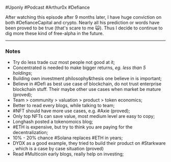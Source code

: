 #Uponly #Podcast #Arthur0x #Defiance

After watching this episode after 9 months later, I have huge conviction on both #DefianceCapital and crypto. Nearly all his prediction or words have been proved to be true (that's scare to me 🙀). Thus I decide to continue to dig more these kind of free-alpha in the future.

---

### Notes
- Try do less trade cuz most people not good at it;
- Concentrated is needed to make bigger returns, *eg. less than 5 holdings*;
- Building own investment philosophy&thesis one believe in is important;
- Believe in #Defi as best use case of blockchain,  do not trust enterprise blockchain stuff. Their maybe other use cases when market be mature (proved);
- Team > community > valuation > product > token economics;
- Better to read every blogs, while talking to team;
- #NFT should have more use cases, e.g. #Axie (proved);
- Only top NFTs can save value, most medium level are easy to copy;
- Longhash posted a tokenomoics blog;
- #ETH is expensive, but try to think you are paying for the decentralization;
- 10% - 20% chance #Solana replaces #ETH in years;
- DYDX as a good example, they tried to build their product on #Starkware , which is a case by case situation (proved)
- Read #Multicoin early blogs, really help on investing;
